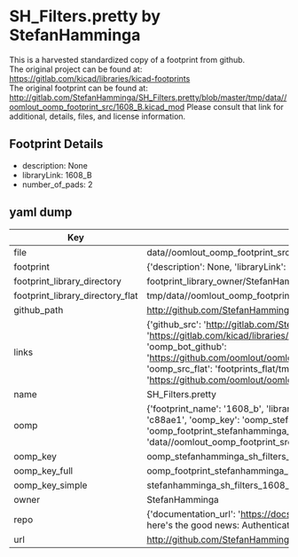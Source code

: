 # SH_Filters.pretty by StefanHamminga  
This is a harvested standardized copy of a footprint from github.  
The original project can be found at:  
https://gitlab.com/kicad/libraries/kicad-footprints  
The original footprint can be found at:
http://gitlab.com/StefanHamminga/SH_Filters.pretty/blob/master/tmp/data//oomlout_oomp_footprint_src/1608_B.kicad_mod
Please consult that link for additional, details, files, and license information.  
## Footprint Details
* description: None  
* libraryLink: 1608_B  
* number_of_pads: 2  
## yaml dump  
| Key | Value |  
| --- | --- |  
| file | data//oomlout_oomp_footprint_src/SH_Filters.pretty/1608_B.kicad_mod |  
| footprint | {'description': None, 'libraryLink': '1608_B', 'number_of_pads': 2} |  
| footprint_library_directory | footprint_library_owner/StefanHamminga_SH_Filters.pretty |  
| footprint_library_directory_flat | tmp/data//oomlout_oomp_footprint_src/footprints_flat/stefanhamminga_sh_filters_1608_b/working |  
| github_path | http://github.com/StefanHamminga/SH_Filters.pretty/blob/master/tmp/data//oomlout_oomp_footprint_src/1608_B.kicad_mod |  
| links | {'github_src': 'http://gitlab.com/StefanHamminga/SH_Filters.pretty/blob/master/tmp/data//oomlout_oomp_footprint_src/1608_B.kicad_mod', 'github_src_repo': 'https://gitlab.com/kicad/libraries/kicad-footprints', 'oomp_bot': 'tmp/data//oomlout_oomp_footprint_src/footprints/stefanhamminga_sh_filters_1608_b/working', 'oomp_bot_github': 'https://github.com/oomlout/oomlout_oomp_footprint_bot/tree/main/tmp/data//oomlout_oomp_footprint_src/footprints/stefanhamminga_sh_filters_1608_b/working', 'oomp_src_flat': 'footprints_flat/tmp/data//oomlout_oomp_footprint_src/footprints_flat/stefanhamminga_sh_filters_1608_b/working', 'oomp_src_flat_github': 'https://github.com/oomlout/oomlout_oomp_footprint_src/tree/main/tmp/data//oomlout_oomp_footprint_src/footprints_flat/stefanhamminga_sh_filters_1608_b/working'} |  
| name | SH_Filters.pretty |  
| oomp | {'footprint_name': '1608_b', 'library_name': 'sh_filters', 'md5': 'c88ae14664aceab78aa0a9ab9ccc0400', 'md5_10': 'c88ae14664', 'md5_5': 'c88ae', 'md5_6': 'c88ae1', 'oomp_key': 'oomp_stefanhamminga_sh_filters_1608_b', 'oomp_key_extra': 'oomp_footprint_stefanhamminga_sh_filters_1608_b', 'oomp_key_full': 'oomp_footprint_stefanhamminga_sh_filters_1608_b_c88ae1', 'oomp_key_simple': 'stefanhamminga_sh_filters_1608_b', 'original_filename': 'data//oomlout_oomp_footprint_src/SH_Filters.pretty/1608_B.kicad_mod', 'owner_name': 'stefanhamminga'} |  
| oomp_key | oomp_stefanhamminga_sh_filters_1608_b |  
| oomp_key_full | oomp_footprint_stefanhamminga_sh_filters_1608_b |  
| oomp_key_simple | stefanhamminga_sh_filters_1608_b |  
| owner | StefanHamminga |  
| repo | {'documentation_url': 'https://docs.github.com/rest/overview/resources-in-the-rest-api#rate-limiting', 'message': "API rate limit exceeded for 84.66.142.224. (But here's the good news: Authenticated requests get a higher rate limit. Check out the documentation for more details.)"} |  
| url | http://github.com/StefanHamminga/SH_Filters.pretty |  

